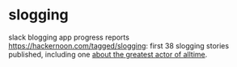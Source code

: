 # slogging
slack blogging app progress reports
https://hackernoon.com/tagged/slogging: first 38 slogging stories published, including one [about the greatest actor of alltime](https://hackernoon.com/unpopular-opinions-nicolas-cage-is-a-good-actor-2dk34o9).
